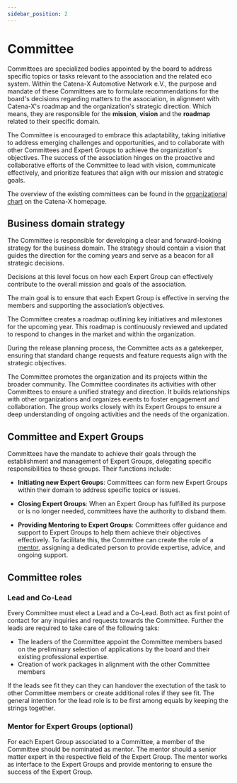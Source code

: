 ```yaml
---
sidebar_position: 2
---
```


# Committee

Committees are specialized bodies appointed by the board to address specific topics or tasks relevant to the association and the related eco system. Within the Catena-X Automotive Network e.V., the purpose and mandate of these Committees are to formulate recommendations for the board's decisions regarding matters to the association, in alignment with Catena-X's roadmap and the organization's strategic direction. Which means, they are responsible for the **mission**, **vision** and the **roadmap** related to their specific domain.

The Committee  is encouraged to embrace this adaptability, taking initiative to address emerging challenges and opportunities, and to collaborate with other Committees and Expert Groups to achieve the organization's objectives. The success of the association hinges on the proactive and collaborative efforts of the Committee to lead with vision, communicate effectively, and prioritize features that align with our mission and strategic goals.

The overview of the existing committees can be found in the [organizational chart](https://catena-x.net/fileadmin/user_upload/06_Ueber_uns/Ueber_uns_der_Verein/Catena-X_Organization_Chart.pdf) on the Catena-X homepage.

## Business domain strategy

The Committee is responsible for developing a clear and forward-looking strategy for the business domain. The strategy should contain a vision that guides the direction for the coming years and serve as a beacon for all strategic decisions.

Decisions at this level focus on how each Expert Group can effectively contribute to the overall mission and goals of the association.

The main goal is to ensure that each Expert Group is effective in serving the members and supporting the association’s objectives.

The Committee creates a roadmap outlining key initiatives and milestones for the upcoming year. This roadmap is continuously reviewed and updated to respond to changes in the market and within the organization.

During the release planning process, the Committee acts as a gatekeeper, ensuring that standard change requests and feature requests align with the strategic objectives.

The Committee promotes the organization and its projects within the broader community. The Committee coordinates its activities with other Committees to ensure a unified strategy and direction. It builds relationships with other organizations and organizes events to foster engagement and collaboration. The group works closely with its Expert Groups to ensure a deep understanding of ongoing activities and the needs of the organization.

## Committee and Expert Groups

Committees have the mandate to achieve their goals through the establishment and management of Expert Groups, delegating specific responsibilities to these groups. Their functions include:

- **Initiating new Expert Groups**: Committees can form new Expert Groups within their domain to address specific topics or issues.

- **Closing Expert Groups**: When an Expert Group has fulfilled its purpose or is no longer needed, committees have the authority to disband them.

- **Providing Mentoring to Expert Groups**: Committees offer guidance and support to Expert Groups to help them achieve their objectives effectively. To facilitate this, the Committee can create the role of a [mentor](#mentor-for-expert-groups-optional), assigning a dedicated person to provide expertise, advice, and ongoing support.

## Committee roles

### Lead and Co-Lead

Every Committee must elect a Lead and a Co-Lead. Both act as first point of contact for any inquiries and requests towards the Committee. Further the leads are required to take care of the following taks:

- The leaders of the Committee appoint the Committee members based on the preliminary selection of applications by the board and their existing professional expertise.
- Creation of work packages in alignment with the other Committee members

If the leads see fit they can they can handover the exectution of the task to other Committee members or create additional roles if they see fit. The general intention for the lead role is to be first among equals by keeping the strings together.

### Mentor for Expert Groups (optional)

For each Expert Group associated to a Committee, a member of the Committee should be nominated as mentor. The mentor should a senior matter expert in the respective field of the Expert Group. The mentor works as interface to the Expert Groups and provide mentoring to ensure the success of the Expert Group.
